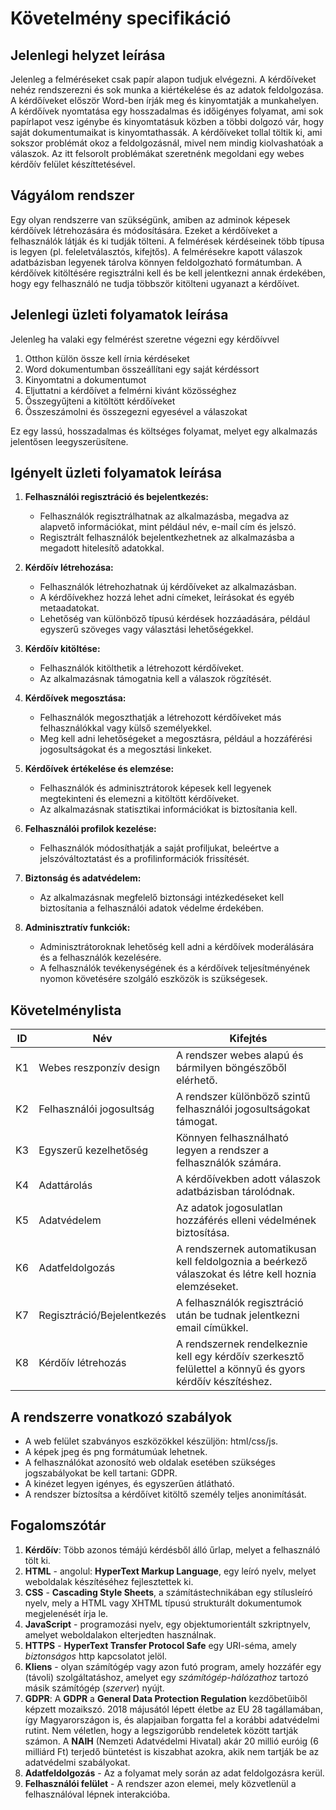# Követelmény specifikáció

## Jelenlegi helyzet leírása

Jelenleg a felméréseket csak papír alapon tudjuk elvégezni.
A kérdőíveket nehéz rendszerezni és sok munka a kiértékelése és az adatok feldolgozása.
A kérdőíveket először Word-ben írják meg és kinyomtatják a munkahelyen.
A kérdőívek nyomtatása egy hosszadalmas és időigényes folyamat, ami sok papírlapot vesz igénybe és 
kinyomtatásuk közben a többi dolgozó vár, hogy saját dokumentumaikat is kinyomtathassák. 
A kérdőíveket tollal töltik ki, ami sokszor problémát okoz a feldolgozásnál, mivel nem mindig
kiolvashatóak a válaszok.
Az itt felsorolt problémákat szeretnénk megoldani egy webes kérdőív felület készíttetésével.

## Vágyálom rendszer

Egy olyan rendszerre van szükségünk, amiben az adminok képesek kérdőívek létrehozására és módosítására.
Ezeket a kérdőíveket a felhasználók látják és ki tudják tölteni.
A felmérések kérdéseinek több típusa is legyen (pl. feleletválasztós, kifejtős).
A felmérésekre kapott válaszok adatbázisban legyenek tárolva könnyen feldolgozható formátumban.
A kérdőívek kitöltésére regisztrálni kell és be kell jelentkezni annak érdekében, hogy egy felhasználó
ne tudja többször kitölteni ugyanazt a kérdőívet.

## Jelenlegi üzleti folyamatok leírása

Jelenleg ha valaki egy felmérést szeretne végezni egy kérdőívvel

1. Otthon külön össze kell írnia kérdéseket
1. Word dokumentumban összeállítani egy saját kérdéssort
1. Kinyomtatni a dokumentumot
1. Eljuttatni a kérdőívet a felmérni kivánt közösséghez
1. Összegyűjteni a kitöltött kérdőíveket
1. Összeszámolni és összegezni egyesével a válaszokat

Ez egy lassú, hosszadalmas és költséges folyamat, melyet egy alkalmazás jelentősen leegyszerüsítene.

## Igényelt üzleti folyamatok leírása

1. **Felhasználói regisztráció és bejelentkezés:**
   - Felhasználók regisztrálhatnak az alkalmazásba, megadva az alapvető információkat, mint például név, e-mail cím és jelszó.
   - Regisztrált felhasználók bejelentkezhetnek az alkalmazásba a megadott hitelesítő adatokkal.

2. **Kérdőív létrehozása:**
   - Felhasználók létrehozhatnak új kérdőíveket az alkalmazásban.
   - A kérdőívekhez hozzá lehet adni címeket, leírásokat és egyéb metaadatokat.
   - Lehetőség van különböző típusú kérdések hozzáadására, például egyszerű szöveges vagy választási lehetőségekkel.

3. **Kérdőív kitöltése:**
   - Felhasználók kitölthetik a létrehozott kérdőíveket.
   - Az alkalmazásnak támogatnia kell a válaszok rögzítését.

4. **Kérdőívek megosztása:**
   - Felhasználók megoszthatják a létrehozott kérdőíveket más felhasználókkal vagy külső személyekkel.
   - Meg kell adni lehetőségeket a megosztásra, például a hozzáférési jogosultságokat és a megosztási linkeket.

5. **Kérdőívek értékelése és elemzése:**
   - Felhasználók és adminisztrátorok képesek kell legyenek megtekinteni és elemezni a kitöltött kérdőíveket.
   - Az alkalmazásnak statisztikai információkat is biztosítania kell.

6. **Felhasználói profilok kezelése:**
   - Felhasználók módosíthatják a saját profiljukat, beleértve a jelszóváltoztatást és a profilinformációk frissítését.

7. **Biztonság és adatvédelem:**
   - Az alkalmazásnak megfelelő biztonsági intézkedéseket kell biztosítania a felhasználói adatok védelme érdekében.

8. **Adminisztratív funkciók:**
   - Adminisztrátoroknak lehetőség kell adni a kérdőívek moderálására és a felhasználók kezelésére.
   - A felhasználók tevékenységének és a kérdőívek teljesítményének nyomon követésére szolgáló eszközök is szükségesek.

## Követelménylista

| ID | Név | Kifejtés |
|----|-----|----------|
| K1 | Webes reszponzív design | A rendszer webes alapú és bármilyen böngészőből elérhető. |
| K2 | Felhasználói jogosultság | A rendszer különböző szintű felhasználói jogosultságokat támogat. |
| K3 | Egyszerű kezelhetőség | Könnyen felhasználható legyen a rendszer a felhasználók számára. |
| K4 | Adattárolás | A kérdőívekben adott válaszok adatbázisban tárolódnak. |
| K5 | Adatvédelem | Az adatok jogosulatlan hozzáférés elleni védelmének biztosítása. |
| K6 | Adatfeldolgozás | A rendszernek automatikusan kell feldolgoznia a beérkező válaszokat és létre kell hoznia elemzéseket. |
| K7 | Regisztráció/Bejelentkezés | A felhasználók regisztráció után be tudnak jelentkezni email címükkel. |
| K8 | Kérdőív létrehozás | A rendszernek rendelkeznie kell egy kérdőív szerkesztő felülettel a könnyű és gyors kérdőív készítéshez. |

## A rendszerre vonatkozó szabályok

- A web felület szabványos eszközökkel készüljön: html/css/js.
- A képek jpeg és png formátumúak lehetnek.
- A felhasználókat azonosító web oldalak esetében szükséges jogszabályokat be kell tartani: GDPR.
- A kinézet legyen igényes, és egyszerűen átlátható.
- A rendszer bíztosítsa a kérdőívet kitöltő személy teljes anonimítását.

## Fogalomszótár

   1. **Kérdőív**: Több azonos témájú kérdésből álló űrlap, melyet a felhasználó tölt ki.
   2. **HTML** - angolul: **HyperText Markup Language**, egy leíró nyelv, melyet weboldalak készítéséhez fejlesztettek ki.
   3. **CSS** - **Cascading Style Sheets**, a számítástechnikában egy stílusleíró nyelv, mely a HTML vagy XHTML típusú strukturált dokumentumok megjelenését írja le.
   4. **JavaScript** - programozási nyelv, egy objektumorientált szkriptnyelv, amelyet weboldalakon elterjedten használnak.
   5. **HTTPS** - **HyperText Transfer Protocol Safe** egy URI-séma, amely *biztonságos* http kapcsolatot jelöl.
   6. **Kliens** - olyan számítógép vagy azon futó program, amely hozzáfér egy (távoli) szolgáltatáshoz, amelyet egy *számítógép-hálózathoz* tartozó másik számítógép (*szerver*) nyújt.
   7. **GDPR**: A **GDPR** a **General Data Protection Regulation** kezdőbetűiből képzett mozaikszó. 2018 májusától lépett életbe az EU 28 tagállamában, így Magyarországon is, és alapjaiban forgatta fel a korábbi adatvédelmi rutint. Nem véletlen, hogy a legszigorúbb rendeletek között tartják számon. A **NAIH** (Nemzeti Adatvédelmi Hivatal) akár 20 millió euróig (6 milliárd Ft) terjedő büntetést is kiszabhat azokra, akik nem tartják be az adatvédelmi szabályokat.
   8. **Adatfeldolgozás** - Az a folyamat mely során az adat feldolgozásra kerül.
   9. **Felhasználói felület** - A rendszer azon elemei, mely közvetlenül a felhasználóval lépnek interakcióba.
